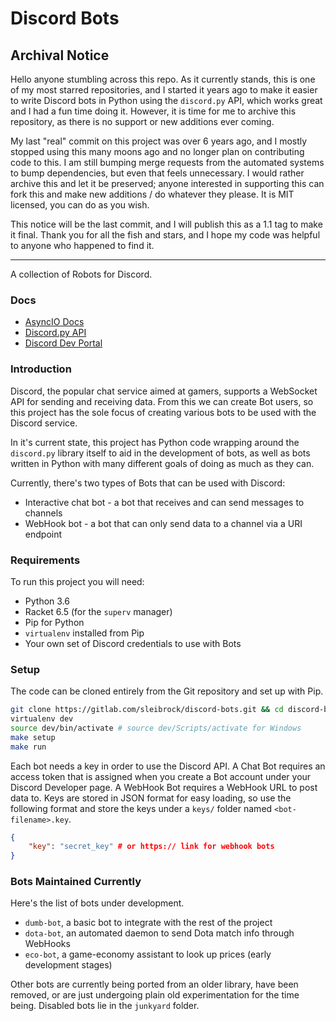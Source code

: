 Discord Bots
============

## Archival Notice

Hello anyone stumbling across this repo. As it currently stands, this is one of my most starred repositories, and I started it years ago to make it easier to write Discord bots in Python using the `discord.py` API, which works great and I had a fun time doing it. However, it is time for me to archive this repository, as there is no support or new additions ever coming.

My last "real" commit on this project was over 6 years ago, and I mostly stopped using this many moons ago and no longer plan on contributing code to this. I am still bumping merge requests from the automated systems to bump dependencies, but even that feels unnecessary. I would rather archive this and let it be preserved; anyone interested in supporting this can fork this and make new additions / do whatever they please. It is MIT licensed, you can do as you wish.

This notice will be the last commit, and I will publish this as a 1.1 tag to make it final. Thank you for all the fish and stars, and I hope my code was helpful to anyone who happened to find it.

---

A collection of Robots for Discord.

### Docs

* [AsyncIO Docs](https://docs.python.org/3.4/library/asyncio.html)
* [Discord.py API](http://discordpy.readthedocs.io/en/latest/api.html)
* [Discord Dev Portal](https://discordapp.com/developers/docs/intro)


### Introduction

Discord, the popular chat service aimed at gamers, supports a WebSocket API for sending and receiving data. From this we can create Bot users, so this project has the sole focus of creating various bots to be used with the Discord service.

In it's current state, this project has Python code wrapping around the `discord.py` library itself to aid in the development of bots, as well as bots written in Python with many different goals of doing as much as they can.

Currently, there's two types of Bots that can be used with Discord:
* Interactive chat bot - a bot that receives and can send messages to channels
* WebHook bot - a bot that can only send data to a channel via a URI endpoint


### Requirements

To run this project you will need:

* Python 3.6
* Racket 6.5 (for the `superv` manager)
* Pip for Python
* `virtualenv` installed from Pip
* Your own set of Discord credentials to use with Bots


### Setup

The code can be cloned entirely from the Git repository and set up with Pip.

```bash
git clone https://gitlab.com/sleibrock/discord-bots.git && cd discord-bots
virtualenv dev
source dev/bin/activate # source dev/Scripts/activate for Windows
make setup
make run
```

Each bot needs a key in order to use the Discord API. A Chat Bot requires an access token that is assigned when you create a Bot account under your Discord Developer page. A WebHook Bot requires a WebHook URL to post data to. Keys are stored in JSON format for easy loading, so use the following format and store the keys under a `keys/` folder named `<bot-filename>.key`.
```json
{
    "key": "secret_key" # or https:// link for webhook bots
}
```


### Bots Maintained Currently

Here's the list of bots under development.

* `dumb-bot`, a basic bot to integrate with the rest of the project
* `dota-bot`, an automated daemon to send Dota match info through WebHooks
* `eco-bot`, a game-economy assistant to look up prices (early development stages)

Other bots are currently being ported from an older library, have been removed, 
or are just undergoing plain old experimentation for the time being. Disabled bots
lie in the `junkyard` folder.
